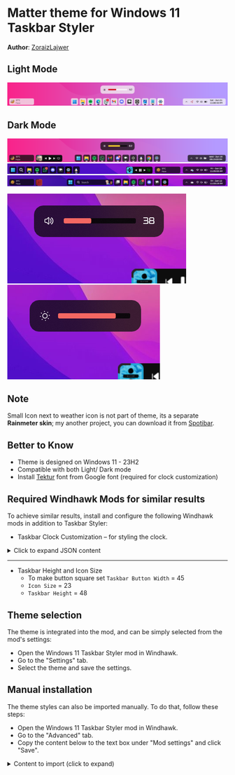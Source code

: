 # Matter theme for Windows 11 Taskbar Styler

**Author**: [ZoraizLajwer](https://github.com/ZoraizLajwer)

## Light Mode
![Light](TB_Light.png)

## Dark Mode
![Preview](screenshot.png)
![Left](Left.png)
![Center](Center.png)

![Volume Pane](Volume.png) 
![Brightness Pane](Brightness.png)

## Note
Small Icon next to weather icon is not part of theme, its a separate **Rainmeter skin**; my another project, you can download it from
[Spotibar](https://github.com/ZoraizLajwer/spotibar).

## Better to Know
- Theme is designed on Windows 11 - 23H2
- Compatible with both Light/ Dark mode
- Install [Tektur](https://fonts.google.com/specimen/Tektur) font from Google font (required for clock customization)

## Required Windhawk Mods for similar results
To achieve similar results, install and configure the following Windhawk mods in addition to Taskbar Styler:

- Taskbar Clock Customization – for styling the clock.

<details>
<summary>Click to expand JSON content</summary>

```json
{
  "ShowSeconds": 1,
  "TimeFormat": "hh':'mm':'ss tt",
  "DateFormat": "ddd' -' MMM dd",
  "WeekdayFormat": "dddd",
  "TopLine": "%date%",
  "BottomLine": "%time%",
  "MiddleLine": "%weekday%",
  "TooltipLine": "",
  "Width": 180,
  "Height": 60,
  "MaxWidth": 0,
  "TextSpacing": -1,
  "WebContentsUpdateInterval": 10,
  "TimeStyle.Visible": 1,
  "TimeStyle.TextColor": "",
  "TimeStyle.TextAlignment": "Center",
  "TimeStyle.FontSize": 0,
  "TimeStyle.FontFamily": "Tektur",
  "TimeStyle.FontWeight": "Medium",
  "TimeStyle.FontStyle": "",
  "TimeStyle.FontStretch": "",
  "TimeStyle.CharacterSpacing": 0,
  "DateStyle.TextColor": "",
  "DateStyle.TextAlignment": "Center",
  "DateStyle.FontSize": 0,
  "DateStyle.FontFamily": "tektur",
  "DateStyle.FontWeight": "Medium",
  "DateStyle.FontStyle": "",
  "DateStyle.FontStretch": "",
  "DateStyle.CharacterSpacing": 0,
  "oldTaskbarOnWin11": 0
}
```
</details>

---

- Taskbar Height and Icon Size
  - To make button square set `Taskbar Button Width` = 45
  - `Icon Size` = 23
  - `Taskbar Height` = 48 

## Theme selection

The theme is integrated into the mod, and can be simply selected from the mod's
settings:

* Open the Windows 11 Taskbar Styler mod in Windhawk.
* Go to the "Settings" tab.
* Select the theme and save the settings.

## Manual installation

The theme styles can also be imported manually. To do that, follow these steps:

* Open the Windows 11 Taskbar Styler mod in Windhawk.
* Go to the "Advanced" tab.
* Copy the content below to the text box under "Mod settings" and click "Save".

<details>
<summary>Content to import (click to expand)</summary>

```json
{
  "controlStyles[0].target": "Taskbar.TaskbarFrame > Grid#RootGrid > Taskbar.TaskbarBackground > Grid > Rectangle#BackgroundFill",
  "controlStyles[0].styles[0]": "Fill := $transparent",
  "controlStyles[1].target": "Rectangle#BackgroundStroke",
  "controlStyles[1].styles[0]": "Fill := $transparent",
  "controlStyles[2].target": "Taskbar.TaskbarBackground#HoverFlyoutBackgroundControl",
  "controlStyles[2].styles[0]": "Fill:=$base",
  "controlStyles[2].styles[1]": "CornerRadius = $mainRadius",
  "controlStyles[3].target": " Taskbar.AugmentedEntryPointButton#AugmentedEntryPointButton",
  "controlStyles[3].styles[0]": "Margin=-1,1,1,1",
  "controlStyles[4].target": "Taskbar.TaskListButtonPanel@CommonStates > Border#BackgroundElement",
  "controlStyles[4].styles[0]": "CornerRadius = $mainRadius",
  "controlStyles[4].styles[1]": "Background :=$base",
  "controlStyles[4].styles[2]": "Background@InactivePointerOver :=$overlay2",
  "controlStyles[4].styles[3]": "Background@ActivePointerOver:=$overlay",
  "controlStyles[4].styles[4]": "Background@ActiveNormal :=$active",
  "controlStyles[5].target": "Taskbar.ExperienceToggleButton#LaunchListButton[AutomationProperties.Name=Task View]",
  "controlStyles[5].styles[0]": "Margin=0,0,2,0",
  "controlStyles[6].target": "Taskbar.TaskListButton#TaskListButton[AutomationProperties.Name=Copilot] > Taskbar.TaskListLabeledButtonPanel#IconPanel > Border#BackgroundElement",
  "controlStyles[6].styles[0]": "Visibility = 1",
  "controlStyles[7].target": "Taskbar.SearchBoxButton",
  "controlStyles[7].styles[0]": "Margin=0,0,2,0",
  "controlStyles[8].target": "Border#BackgroundElement",
  "controlStyles[8].styles[0]": "BorderThickness=0",
  "controlStyles[9].target": "Taskbar.TaskListLabeledButtonPanel@CommonStates > Border#BackgroundElement",
  "controlStyles[9].styles[0]": "Background@InactiveNormal :=$base",
  "controlStyles[9].styles[1]": "Background@ActiveNormal :=$active",
  "controlStyles[9].styles[2]": "Background@InactivePointerOver :=$overlay2",
  "controlStyles[9].styles[3]": "Background@ActivePointerOver:=$overlay",
  "controlStyles[9].styles[4]": "CornerRadius = $mainRadius",
  "controlStyles[9].styles[5]": "Margin = 1,0,1,0",
  "controlStyles[9].styles[6]": "Background@MultiWindowNormal:=$base",
  "controlStyles[9].styles[7]": "Background@MultiWindowPointerOver:=$overlay2",
  "controlStyles[9].styles[8]": "Background@MultiWindowActive:=$active",
  "controlStyles[9].styles[9]": "Background@MultiWindowPressed:=$overlay",
  "controlStyles[10].target": "Border#MultiWindowElement",
  "controlStyles[10].styles[0]": "CornerRadius = $mainRadius",
  "controlStyles[10].styles[1]": "Padding = 7,0,8,0",
  "controlStyles[10].styles[2]": "Background :=$accentColor",
  "controlStyles[11].target": "Taskbar.TaskListLabeledButtonPanel > TextBlock#LabelControl",
  "controlStyles[11].styles[0]": "Margin=0,0,2,0",
  "controlStyles[12].target": "Taskbar.TaskListLabeledButtonPanel@RunningIndicatorStates > Rectangle#RunningIndicator",
  "controlStyles[12].styles[0]": "Fill := $inverseBW",
  "controlStyles[12].styles[1]": "RadiusX=1.5",
  "controlStyles[12].styles[2]": "RadiusY=1.5",
  "controlStyles[12].styles[3]": "Height=4",
  "controlStyles[12].styles[4]": "Width=12",
  "controlStyles[12].styles[5]": "Fill@ActiveRunningIndicator :=$accentColor",
  "controlStyles[12].styles[6]": "Width@ActiveRunningIndicator=21",
  "controlStyles[13].target": "Grid#SystemTrayFrameGrid",
  "controlStyles[13].styles[0]": "Background:=$base",
  "controlStyles[13].styles[1]": "CornerRadius = $mainRadius",
  "controlStyles[13].styles[2]": "Margin=0,5,12,5",
  "controlStyles[13].styles[3]": "Padding=5,0,0,0",
  "controlStyles[14].target": "Border#BackgroundBorder",
  "controlStyles[14].styles[0]": "Margin=2,5,2,5",
  "controlStyles[14].styles[1]": "CornerRadius=8",
  "controlStyles[14].styles[2]": "BorderThickness = 0",
  "controlStyles[15].target": "Grid#OverflowRootGrid > Border",
  "controlStyles[15].styles[0]": "Background:=$base",
  "controlStyles[15].styles[1]": "Shadow :=",
  "controlStyles[15].styles[2]": "CornerRadius = 14",
  "controlStyles[16].target": "Windows.UI.Xaml.Shapes.Rectangle#HorizontalTrackRect",
  "controlStyles[16].styles[0]": "Height = 8",
  "controlStyles[16].styles[1]": "Margin = 0",
  "controlStyles[16].styles[2]": "Fill := $overlay",
  "controlStyles[17].target": "Windows.UI.Xaml.Shapes.Rectangle#HorizontalDecreaseRect",
  "controlStyles[17].styles[0]": "Height = 8",
  "controlStyles[18].target": "Windows.UI.Xaml.Controls.TextBlock#volumeLevelText",
  "controlStyles[18].styles[0]": "FontFamily = Tektur",
  "controlStyles[18].styles[1]": "Margin = 0,-2,0,0",
  "controlStyles[19].target": "Windows.UI.Xaml.Controls.Grid#VolumeConfirmator",
  "controlStyles[19].styles[0]": "Padding = 8,0,3,0",
  "controlStyles[19].styles[1]": "CornerRadius = 20",
  "controlStyles[20].target": "Windows.UI.Xaml.Controls.Grid#ConfirmatorMainGrid",
  "controlStyles[20].styles[0]": "Background :=$base",
  "controlStyles[20].styles[1]": "CornerRadius = 14",
  "controlStyles[20].styles[2]": "BorderThickness = 0",
  "controlStyles[20].styles[3]": "Margin = 0,0,0,10",
  "controlStyles[20].styles[4]": "Shadow :=",
  "controlStyles[21].target": "Windows.UI.Xaml.Controls.Grid#BrightnessConfirmator",
  "controlStyles[21].styles[0]": "Padding = 15,0,17,0",
  "controlStyles[21].styles[1]": "CornerRadius = 20",
  "controlStyles[22].target": "Microsoft.UI.Xaml.Controls.AnimatedIcon#BrightnessIcon",
  "controlStyles[22].styles[0]": "Margin = 0,-1,12,0",
  "controlStyles[23].target": "Microsoft.UI.Xaml.Controls.ProgressBar#ProgressIndicator",
  "controlStyles[23].styles[0]": "Margin = 0,0,0,1",
  "controlStyles[24].target": " Windows.UI.Xaml.Shapes.Rectangle#ProgressBarTrack",
  "controlStyles[24].styles[0]": "Fill := $inverseBW",
  "controlStyles[24].styles[1]": "RadiusX = 1.5",
  "controlStyles[24].styles[2]": "RadiusY = 1.5",
  "controlStyles[25].target": " Windows.UI.Xaml.Shapes.Rectangle#DeterminateProgressBarIndicator",
  "controlStyles[25].styles[0]": "Fill :=$accentColor",
  "controlStyles[26].target": "Taskbar.TaskListButton#TaskListButton > Taskbar.TaskListLabeledButtonPanel#IconPanel > Microsoft.UI.Xaml.Controls.ProgressBar#ProgressIndicator",
  "controlStyles[26].styles[0]": "MinHeight = 4",
  "controlStyles[26].styles[1]": "Width = 26",
  "controlStyles[27].target": "Windows.UI.Xaml.Controls.ContentPresenter#ContentPresenter",
  "controlStyles[27].styles[0]": "BorderThickness = 0",
  "controlStyles[28].target": "Taskbar.ExperienceToggleButton#LaunchListButton[AutomationProperties.Name=Start]",
  "controlStyles[28].styles[0]": "Margin = 0,0,2,0",
  "controlStyles[29].target": "Taskbar.Badge#BadgeControl",
  "controlStyles[29].styles[0]": "Height = 14",
  "controlStyles[29].styles[1]": "MinWidth = 14",
  "controlStyles[29].styles[2]": "Margin = 0,0,0,0",
  "controlStyles[29].styles[3]": "CornerRadius = 20",
  "controlStyles[30].target": "Windows.UI.Xaml.Shapes.Rectangle#BackgroundRect",
  "controlStyles[30].styles[0]": "RadiusX = 4",
  "controlStyles[30].styles[1]": "RadiusY = 4",
  "controlStyles[31].target": "MenuFlyoutPresenter",
  "controlStyles[31].styles[0]": "Background := $base",
  "controlStyles[31].styles[1]": "Shadow :=",
  "controlStyles[31].styles[2]": "CornerRadius = 8",
  "styleConstants[0]": "mainRadius = 8",
  "styleConstants[1]": "transparent = <SolidColorBrush Color=\"Transparent\"/>",
  "styleConstants[2]": "base = <AcrylicBrush TintColor=\"{ThemeResource SystemAltLowColor}\" TintOpacity=\"1\" TintLuminosityOpacity=\"0.7\" FallbackColor=\"{ThemeResource SystemChromeLowColor}\" />",
  "styleConstants[3]": "overlay = <AcrylicBrush TintColor=\"{ThemeResource SystemAltLowColor}\" TintOpacity=\"1\" TintLuminosityOpacity=\"0.8\" FallbackColor=\"{ThemeResource CardStrokeColorDefaultSolid}\" />",
  "styleConstants[4]": "overlay2 = <AcrylicBrush TintColor=\"{ThemeResource SystemAltLowColor}\" TintOpacity=\"1\" TintLuminosityOpacity=\"0.5\" FallbackColor=\"{ThemeResource CardStrokeColorDefaultSolid}\" />",
  "styleConstants[5]": "accentColor = <SolidColorBrush Color=\"{ThemeResource SystemAccentColor}\" Opacity = \"1\" />",
  "styleConstants[6]": "inverseBW = <SolidColorBrush Color=\"{ThemeResource SystemBaseHighColor}\" Opacity = \"1\" />",
  "styleConstants[7]": "active = <AcrylicBrush TintColor=\"{ThemeResource SystemAltLowColor}\" TintOpacity=\"1\" TintLuminosityOpacity=\"1\" FallbackColor=\"{ThemeResource CardStrokeColorDefaultSolid}\" />"
}
```
</details>
